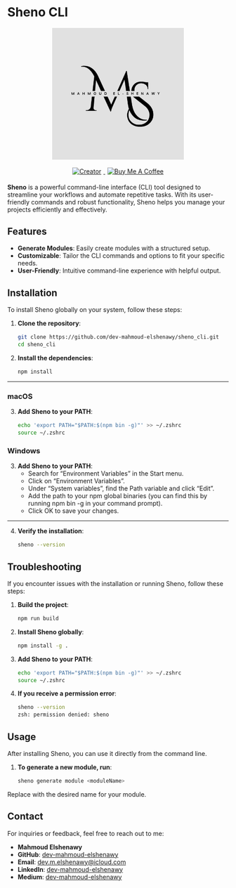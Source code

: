 # Sheno CLI

<div style="text-align: center;">
    <img src="./assets/logo.png" alt="Sheno CLI" width="300" style="margin-bottom: 10px;"/> 
    <div>
        <a href="https://www.linkedin.com/in/dev-mahmoud-elshenawy/">
            <img src="https://img.shields.io/badge/Creator-Mahmoud%20El%20Shenawy-blue" alt="Creator" style="margin: 5px;">
        </a>
        <a href="https://www.buymeacoffee.com/m.elshenawy" target="_blank">
            <img src="https://cdn.buymeacoffee.com/buttons/default-orange.png" alt="Buy Me A Coffee" height="30" width="174" style="margin: 5px;">
        </a>
    </div>
</div>

**Sheno** is a powerful command-line interface (CLI) tool designed to streamline your workflows and automate repetitive tasks. With its user-friendly commands and robust functionality, Sheno helps you manage your projects efficiently and effectively.

## Features

- **Generate Modules**: Easily create modules with a structured setup.
- **Customizable**: Tailor the CLI commands and options to fit your specific needs.
- **User-Friendly**: Intuitive command-line experience with helpful output.

## Installation

To install Sheno globally on your system, follow these steps:

1. **Clone the repository**:
   ```bash
   git clone https://github.com/dev-mahmoud-elshenawy/sheno_cli.git
   cd sheno_cli
   ```

2. **Install the dependencies**:
   ```bash
   npm install
   ```   
***

### macOS

3. **Add Sheno to your PATH**:
   ```bash
   echo 'export PATH="$PATH:$(npm bin -g)"' >> ~/.zshrc
   source ~/.zshrc
   ```   

### Windows

3. **Add Sheno to your PATH**:
	- Search for “Environment Variables” in the Start menu.
	- Click on “Environment Variables”.
	- Under “System variables”, find the Path variable and click “Edit”.
	- Add the path to your npm global binaries (you can find this by running npm bin -g in your command prompt).
	- Click OK to save your changes.

***

4. **Verify the installation**:
   ```bash
   sheno --version
   ```      

## Troubleshooting

If you encounter issues with the installation or running Sheno, follow these steps:

1. **Build the project**:
   ```bash
   npm run build
   ```

2. **Install Sheno globally**:
   ```bash
   npm install -g .
   ```

3. **Add Sheno to your PATH**:
   ```bash
   echo 'export PATH="$PATH:$(npm bin -g)"' >> ~/.zshrc
   source ~/.zshrc
   ```

4. **If you receive a permission error**:
   ```bash
   sheno --version
   zsh: permission denied: sheno
   ```

   

## Usage

After installing Sheno, you can use it directly from the command line.

1. **To generate a new module, run**:
   ```bash
   sheno generate module <moduleName>
   ```    

Replace <moduleName> with the desired name for your module.


## Contact

For inquiries or feedback, feel free to reach out to me:

- **Mahmoud Elshenawy**
- **GitHub**: [dev-mahmoud-elshenawy](https://github.com/dev-mahmoud-elshenawy)
- **Email**: [dev.m.elshenawy@icloud.com](mailto:dev.m.elshenawy@icloud.com)
- **LinkedIn**: [dev-mahmoud-elshenawy](https://www.linkedin.com/in/dev-mahmoud-elshenawy)
- **Medium**: [dev-mahmoud-elshenawy](https://medium.com/@dev-mahmoud-elshenawy)